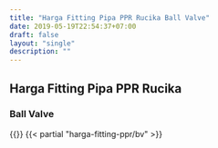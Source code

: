 ```yaml
---
title: "Harga Fitting Pipa PPR Rucika Ball Valve"
date: 2019-05-19T22:54:37+07:00
draft: false
layout: "single"
description: ""
---
```


## Harga Fitting Pipa PPR Rucika
### Ball Valve
{{<kontak-button>}}
{{< partial "harga-fitting-ppr/bv" >}}